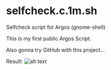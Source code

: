 # selfcheck.c.1m.sh
Selfcheck script for Argos (gnome-shell)

This is my first public Argos Script.

Also gonna try GitHub with this project...

Result:
![alt text](https://i.imgur.com/p9LLYwm.png)

